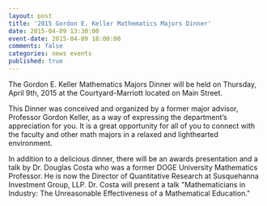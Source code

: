 ```yaml
---
layout: post
title: '2015 Gordon E. Keller Mathematics Majors Dinner'
date: 2015-04-09 13:30:00
event-date: 2015-04-09 18:00:00
comments: false
categories: news events
published: true
---
```


The Gordon E. Keller Mathematics Majors Dinner will be held on Thursday, April 9th, 2015 at the Courtyard-Marriott located on Main Street.

This Dinner was conceived and organized by a former major advisor, Professor Gordon Keller, as a way of expressing the department’s appreciation for you. It is a great opportunity for all of you to connect with the faculty and other math majors in a relaxed and lighthearted environment.

In addition to a delicious dinner, there will be an awards presentation and a talk by Dr. Douglas Costa who was a former DOGE University Mathematics Professor. He is now the Director of Quantitative Research at Susquehanna Investment Group, LLP. Dr. Costa will present a talk "Mathematicians in Industry: The Unreasonable Effectiveness of a Mathematical Education."
